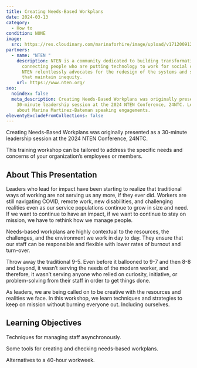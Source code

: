 ```yaml
---
title: Creating Needs-Based Workplans
date: 2024-03-13
category:
  - How to
condition: NONE
image:
  src: https://res.cloudinary.com/marinaforhire/image/upload/v1712009120/needs-based-workplans_w6xkpd.jpg
partners:
  - name: "NTEN "
    description: NTEN is a community dedicated to building transformative power by
      connecting people who are putting technology to work for social change.
      NTEN relentlessly advocates for the redesign of the systems and structures
      that maintain inequity.
    url: https://www.nten.org/
seo:
  noindex: false
  meta_description: Creating Needs-Based Workplans was originally presented as a
    30-minute leadership session at the 2024 NTEN Conference, 24NTC. Learn more
    about Marina Martinez-Bateman speaking engagements.
eleventyExcludeFromCollections: false
---
```

Creating Needs-Based Workplans was originally presented as a 30-minute leadership session at the 2024 NTEN Conference, 24NTC.



This training workshop can be tailored to address the specific needs and concerns of your organization’s employees or members.



## About This Presentation

Leaders who lead for impact have been starting to realize that traditional ways of working are not serving us any more, if they ever did. Workers are still navigating COVID, remote work, new disabilities, and challenging realities even as our service populations continue to grow in size and need. If we want to continue to have an impact, if we want to continue to stay on mission, we have to rethink how we manage people.



Needs-based workplans are highly contextual to the resources, the challenges, and the environment we work in day to day. They ensure that our staff can be responsible and flexible with lower rates of burnout and turn-over.



Throw away the traditional 9-5. Even before it ballooned to 9-7 and then 8-8 and beyond, it wasn’t serving the needs of the modern worker, and therefore, it wasn’t serving anyone who relied on curiosity, initiative, or problem-solving from their staff in order to get things done.



As leaders, we are being called on to be creative with the resources and realities we face. In this workshop, we learn techniques and strategies to keep on mission without burning everyone out. Including ourselves.



## Learning Objectives

Techniques for managing staff asynchronously.

Some tools for creating and checking needs-based workplans.

Alternatives to a 40-hour workweek.
